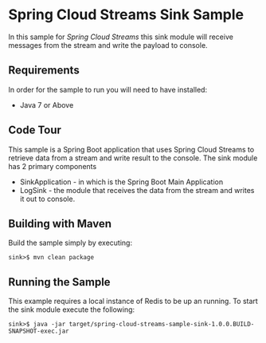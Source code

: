 Spring Cloud Streams Sink Sample
=============================

In this sample for *Spring Cloud Streams* this sink module will receive messages from the stream and write the payload to console.

## Requirements

In order for the sample to run you will need to have installed:

* Java 7 or Above

## Code Tour

This sample is a Spring Boot application that uses Spring Cloud Streams to retrieve data from a stream and write result to the console. The sink module has 2 primary components

* SinkApplication - in which is the Spring Boot Main Application
* LogSink - the module that receives the data from the stream and writes it out to console.
## Building with Maven

Build the sample simply by executing:

	sink>$ mvn clean package

## Running the Sample

This example requires a local instance of Redis to be up an running.
To start the sink module execute the following:

	sink>$ java -jar target/spring-cloud-streams-sample-sink-1.0.0.BUILD-SNAPSHOT-exec.jar

